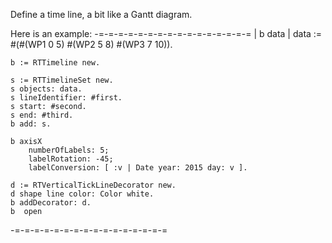 Define a time line, a bit like a Gantt diagram.

Here is an example:
-=-=-=-=-=-=-=-=-=-=-=-=-=-=-=-=
	| b data |
	data := #(#(WP1 0 5) #(WP2 5 8) #(WP3 7 10)).

	b := RTTimeline new.
	
	s := RTTimelineSet new.
	s objects: data.
	s lineIdentifier: #first.
	s start: #second.
	s end: #third.
	b add: s.
	
	b axisX 
		numberOfLabels: 5;
		labelRotation: -45;
		labelConversion: [ :v | Date year: 2015 day: v ]. 

	d := RTVerticalTickLineDecorator new.
	d shape line color: Color white.
	b addDecorator: d.
	b  open
-=-=-=-=-=-=-=-=-=-=-=-=-=-=-=-=